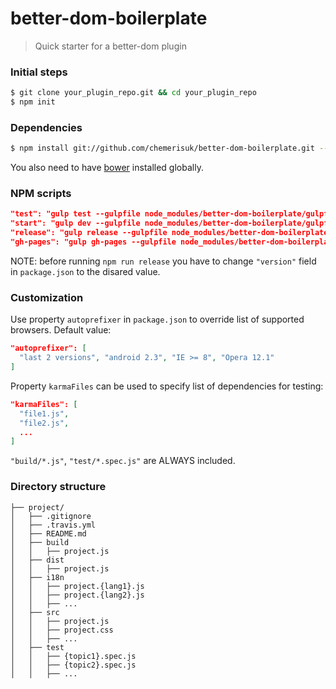 # better-dom-boilerplate
> Quick starter for a better-dom plugin

### Initial steps

```sh
$ git clone your_plugin_repo.git && cd your_plugin_repo
$ npm init
```

### Dependencies

```sh
$ npm install git://github.com/chemerisuk/better-dom-boilerplate.git --save-dev
```

You also need to have [bower](http://bower.io/) installed globally.

### NPM scripts

```json
"test": "gulp test --gulpfile node_modules/better-dom-boilerplate/gulpfile.js --cwd .",
"start": "gulp dev --gulpfile node_modules/better-dom-boilerplate/gulpfile.js --cwd .",
"release": "gulp release --gulpfile node_modules/better-dom-boilerplate/gulpfile.js --cwd .",
"gh-pages": "gulp gh-pages --gulpfile node_modules/better-dom-boilerplate/gulpfile.js --cwd ."
```

NOTE: before running `npm run release` you have to change `"version"` field in `package.json` to the disared value.

### Customization
Use property `autoprefixer` in `package.json` to override list of supported browsers. Default value:

```json
"autoprefixer": [
  "last 2 versions", "android 2.3", "IE >= 8", "Opera 12.1"
]
```

Property `karmaFiles` can be used to specify list of dependencies for testing:

```json
"karmaFiles": [
  "file1.js",
  "file2.js",
  ...
]
```

`"build/*.js"`, `"test/*.spec.js"` are ALWAYS included.

### Directory structure
```
├── project/
│   ├── .gitignore
│   ├── .travis.yml
│   ├── README.md
│   ├── build
│   │   ├── project.js
│   ├── dist
│   │   ├── project.js
│   ├── i18n
│   │   ├── project.{lang1}.js
│   │   ├── project.{lang2}.js
│   │   ├── ...
│   ├── src
│   │   ├── project.js
│   │   ├── project.css
│   │   ├── ...
│   ├── test
│   │   ├── {topic1}.spec.js
│   │   ├── {topic2}.spec.js
│   │   ├── ...
```